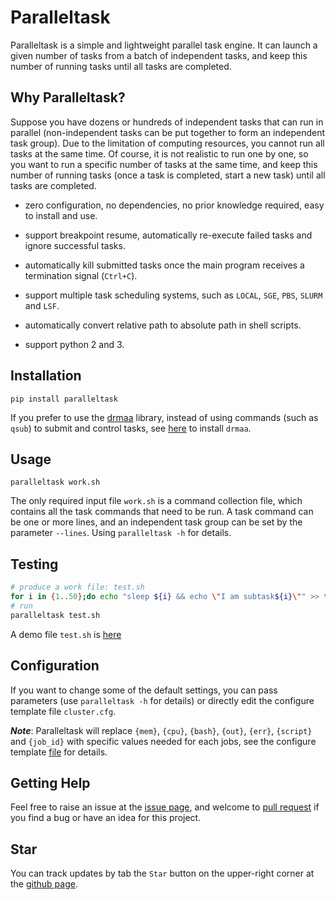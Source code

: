 # Paralleltask
Paralleltask is a simple and lightweight parallel task engine. It can launch a given number of tasks from a batch of independent tasks, and keep this number of running tasks until all tasks are completed.

## Why Paralleltask?
Suppose you have dozens or hundreds of independent tasks that can run in parallel (non-independent tasks can be put together to form an independent task group). Due to the limitation of computing resources, you cannot run all tasks at the same time. Of course, it is not realistic to run one by one, so you want to run a specific number of tasks at the same time, and keep this number of running tasks (once a task is completed, start a new task) until all tasks are completed.

* zero configuration, no dependencies, no prior knowledge required, easy to install and use.

* support breakpoint resume, automatically re-execute failed tasks and ignore successful tasks.

* automatically kill submitted tasks once the main program receives a termination signal (`Ctrl+C`).

* support multiple task scheduling systems, such as `LOCAL`, `SGE`, `PBS`, `SLURM` and `LSF`.

* automatically convert relative path to absolute path in shell scripts.

* support python 2 and 3.

## Installation
```
pip install paralleltask
```

If you prefer to use the [drmaa](https://github.com/pygridtools/drmaa-python) library, instead of using commands (such as `qsub`) to submit and control tasks, see [here](https://github.com/moold/ParallelTask/blob/master/DRMAA.md) to install `drmaa`.

## Usage
```
paralleltask work.sh
```

The only required input file `work.sh` is a command collection file, which contains all the task commands that need to be run. A task command can be one or more lines, and an independent task group can be set by the parameter `--lines`. Using `paralleltask -h` for details.

## Testing
```bash
# produce a work file: test.sh
for i in {1..50};do echo "sleep ${i} && echo \"I am subtask${i}\"" >> test.sh;done;
# run
paralleltask test.sh
```
A demo file `test.sh` is [here](https://github.com/moold/ParallelTask/blob/master/test/test.sh)


## Configuration 
If you want to change some of the default settings, you can pass parameters (use `paralleltask -h` for details) or directly edit the configure template file `cluster.cfg`.

***Note***: Paralleltask will replace `{mem}`, `{cpu}`, `{bash}`, `{out}`, `{err}`, `{script}` and `{job_id}` with specific values needed for each jobs, see the configure template [file](https://github.com/moold/ParallelTask/blob/master/src/paralleltask/cluster.cfg) for details.

## Getting Help

Feel free to raise an issue at the [issue page](https://github.com/moold/ParallelTask/issues), and welcome to [pull request](https://github.com/moold/ParallelTask/pulls) if you find a bug or have an idea for this project.

## Star
You can track updates by tab the `Star` button on the upper-right corner at the [github page](https://github.com/moold/ParallelTask).
